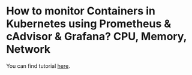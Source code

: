 # How to monitor Containers in Kubernetes using Prometheus & cAdvisor & Grafana? CPU, Memory, Network

You can find tutorial [here](https://youtu.be/dMca4jHaft8).
